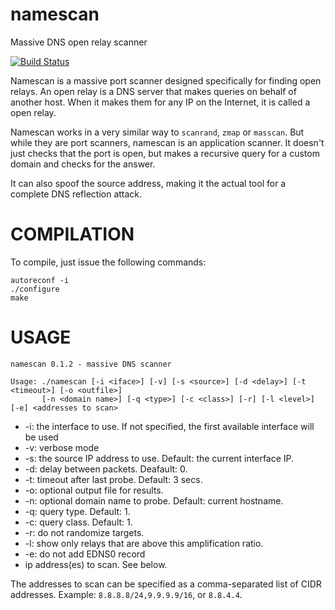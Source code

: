 
namescan
========

Massive DNS open relay scanner

[![Build Status](https://travis-ci.org/crondaemon/namescan.png?branch=master)](https://travis-ci.org/crondaemon/namescan)

Namescan is a massive port scanner designed specifically for finding open relays.
An open relay is a DNS server that makes queries on behalf of another host.
When it makes them for any IP on the Internet, it is called a open relay.

Namescan works in a very similar way to `scanrand`, `zmap` or `masscan`. But
while they are port scanners, namescan is an application scanner. It doesn't
just checks that the port is open, but makes a recursive query for a custom
domain and checks for the answer.

It can also spoof the source address, making it the actual tool for a complete
DNS reflection attack.

COMPILATION
===========
To compile, just issue the following commands:

    autoreconf -i
    ./configure
    make

USAGE
=====

    namescan 0.1.2 - massive DNS scanner

    Usage: ./namescan [-i <iface>] [-v] [-s <source>] [-d <delay>] [-t <timeout>] [-o <outfile>]
           [-n <domain name>] [-q <type>] [-c <class>] [-r] [-l <level>] [-e] <addresses to scan>

 * -i: the interface to use. If not specified, the first available interface will be used
 * -v: verbose mode
 * -s: the source IP address to use. Default: the current interface IP.
 * -d: delay between packets. Deafault: 0.
 * -t: timeout after last probe. Default: 3 secs.
 * -o: optional output file for results.
 * -n: optional domain name to probe. Default: current hostname.
 * -q: query type. Default: 1.
 * -c: query class. Default: 1.
 * -r: do not randomize targets.
 * -l: show only relays that are above this amplification ratio.
 * -e: do not add EDNS0 record
 * ip address(es) to scan. See below.

The addresses to scan can be specified as a comma-separated list of CIDR addresses.
Example: `8.8.8.8/24,9.9.9.9/16`, or `8.8.4.4`.
